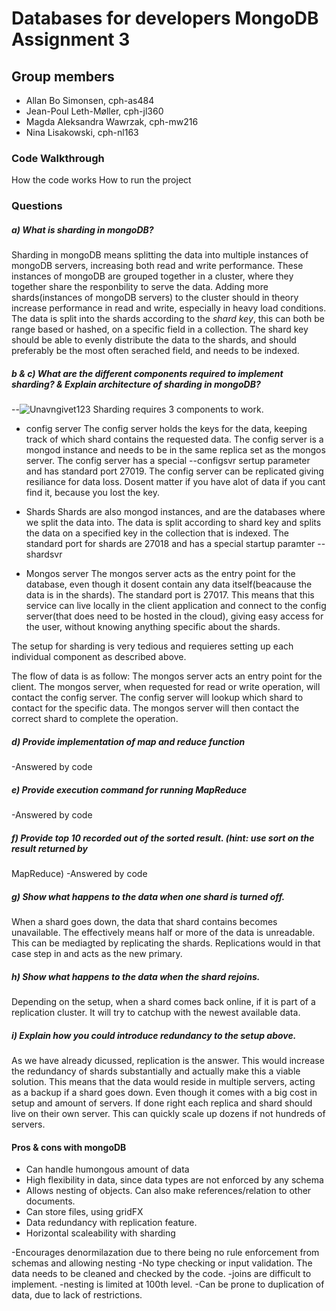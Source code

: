 # Databases for developers MongoDB Assignment 3

## Group members

- Allan Bo Simonsen, cph-as484
- Jean-Poul Leth-Møller, cph-jl360
- Magda Aleksandra Wawrzak, cph-mw216
- Nina Lisakowski, cph-nl163

### Code Walkthrough
How the code works
How to run the project

### Questions
##### a) What is sharding in mongoDB?
Sharding in mongoDB means splitting the data into multiple instances of mongoDB servers, increasing both read and write performance. These instances of mongoDB are grouped together in a cluster, where they together share the responbility to serve the data. Adding more shards(instances of mongoDB servers) to the cluster should in theory increase performance in read and write, especially in heavy load conditions. The data is split into the shards according to the *shard key*, this can both be range based or hashed, on a specific field in a collection. The shard key should be able to evenly distribute the data to the shards, and should preferably be the most often serached field, and needs to be indexed.

##### b & c) What are the different components required to implement sharding? & Explain architecture of sharding in mongoDB?
--![Unavngivet123](https://user-images.githubusercontent.com/21145015/158875747-4e1d3f8f-4849-4402-be84-5f35a7aea7e7.png)
Sharding requires 3 components to work.
* config server
The config server holds the keys for the data, keeping track of which shard contains the requested data. The config server is a mongod instance and needs to be in the same replica set as the mongos server. The config server has a special --configsvr sertup parameter and has standard port 27019. The config server can be replicated giving resiliance for data loss. Dosent matter if you have alot of data if you cant find it, because you lost the key.

* Shards
Shards are also mongod instances, and are the databases where we split the data into. The data is split according to shard key and splits the data on a specified key in the collection that is indexed. The standard port for shards are 27018 and has a special startup paramter --shardsvr

* Mongos server
The mongos server acts as the entry point for the database, even though it dosent contain any data itself(beacause the data is in the shards). The standard port is 27017. This means that this service can live locally in the client application and connect to the config server(that does need to be hosted in the cloud), giving easy access for the user, without knowing anything specific about the shards.

The setup for sharding is very tedious and requieres setting up each individual component as described above.

The flow of data is as follow: The mongos server acts an entry point for the client. The mongos server, when requested for read or write operation, will contact the config server. The config server will lookup which shard to contact for the specific data. The mongos server will then contact the correct shard to complete the operation.

##### d) Provide implementation of map and reduce function
-Answered by code
##### e) Provide execution command for running MapReduce
-Answered by code
##### f) Provide top 10 recorded out of the sorted result. (hint: use sort on the result returned by
MapReduce)
-Answered by code

##### g) Show what happens to the data when one shard is turned off.
When a shard goes down, the data that shard contains becomes unavailable. The effectively means half or more of the data is unreadable. This can be mediagted by replicating the shards. Replications would in that case step in and acts as the new primary.

##### h) Show what happens to the data when the shard rejoins.
Depending on the setup, when a shard comes back online, if it is part of a replication cluster. It will try to catchup with the newest available data.

##### i) Explain how you could introduce redundancy to the setup above.
As we have already dicussed, replication is the answer. This would increase the redundancy of shards substantially and actually make this a viable solution. This means that the data would reside in multiple servers, acting as a backup if a shard goes down. Even though it comes with a big cost in setup and amount of servers. If done right each replica and shard should live on their own server. This can quickly scale up dozens if not hundreds of servers.  

#### Pros & cons with mongoDB
- Can handle humongous amount of data
- High flexibility in data, since  data types are not enforced by any schema
- Allows nesting of objects. Can also make references/relation to other documents.
- Can store files, using gridFX
- Data redundancy with replication feature.
- Horizontal scaleability with sharding

-Encourages denormilazation due to there being no rule enforcement from schemas and allowing nesting
-No type checking or input validation. The data needs to be cleaned and checked by the code.
-joins are difficult to implement.
-nesting is limited at 100th level.
-Can be prone to duplication of data, due to lack of restrictions.
